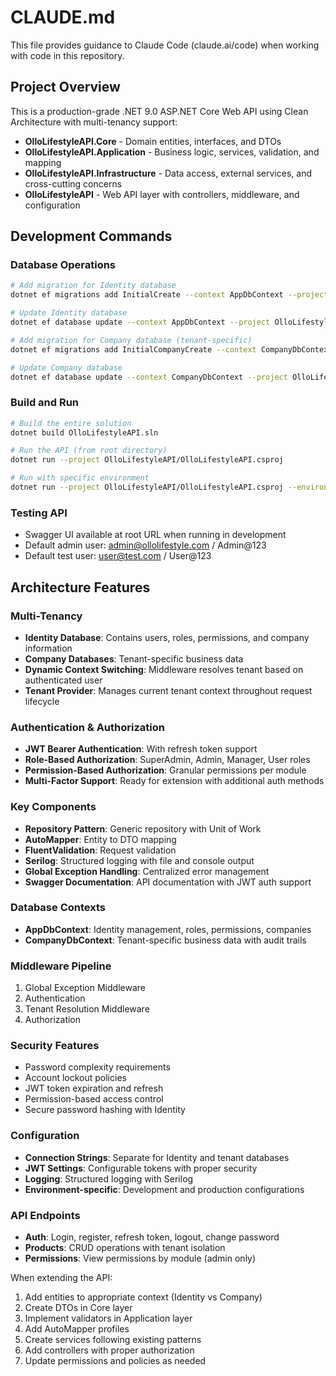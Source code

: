 # CLAUDE.md

This file provides guidance to Claude Code (claude.ai/code) when working with code in this repository.

## Project Overview

This is a production-grade .NET 9.0 ASP.NET Core Web API using Clean Architecture with multi-tenancy support:

- **OlloLifestyleAPI.Core** - Domain entities, interfaces, and DTOs
- **OlloLifestyleAPI.Application** - Business logic, services, validation, and mapping
- **OlloLifestyleAPI.Infrastructure** - Data access, external services, and cross-cutting concerns
- **OlloLifestyleAPI** - Web API layer with controllers, middleware, and configuration

## Development Commands

### Database Operations
```bash
# Add migration for Identity database
dotnet ef migrations add InitialCreate --context AppDbContext --project OlloLifestyleAPI.Infrastructure --startup-project OlloLifestyleAPI

# Update Identity database
dotnet ef database update --context AppDbContext --project OlloLifestyleAPI.Infrastructure --startup-project OlloLifestyleAPI

# Add migration for Company database (tenant-specific)
dotnet ef migrations add InitialCompanyCreate --context CompanyDbContext --project OlloLifestyleAPI.Infrastructure --startup-project OlloLifestyleAPI

# Update Company database
dotnet ef database update --context CompanyDbContext --project OlloLifestyleAPI.Infrastructure --startup-project OlloLifestyleAPI
```

### Build and Run
```bash
# Build the entire solution
dotnet build OlloLifestyleAPI.sln

# Run the API (from root directory)
dotnet run --project OlloLifestyleAPI/OlloLifestyleAPI.csproj

# Run with specific environment
dotnet run --project OlloLifestyleAPI/OlloLifestyleAPI.csproj --environment Development
```

### Testing API
- Swagger UI available at root URL when running in development
- Default admin user: admin@ollolifestyle.com / Admin@123
- Default test user: user@test.com / User@123

## Architecture Features

### Multi-Tenancy
- **Identity Database**: Contains users, roles, permissions, and company information
- **Company Databases**: Tenant-specific business data
- **Dynamic Context Switching**: Middleware resolves tenant based on authenticated user
- **Tenant Provider**: Manages current tenant context throughout request lifecycle

### Authentication & Authorization
- **JWT Bearer Authentication**: With refresh token support
- **Role-Based Authorization**: SuperAdmin, Admin, Manager, User roles
- **Permission-Based Authorization**: Granular permissions per module
- **Multi-Factor Support**: Ready for extension with additional auth methods

### Key Components
- **Repository Pattern**: Generic repository with Unit of Work
- **AutoMapper**: Entity to DTO mapping
- **FluentValidation**: Request validation
- **Serilog**: Structured logging with file and console output
- **Global Exception Handling**: Centralized error management
- **Swagger Documentation**: API documentation with JWT auth support

### Database Contexts
- **AppDbContext**: Identity management, roles, permissions, companies
- **CompanyDbContext**: Tenant-specific business data with audit trails

### Middleware Pipeline
1. Global Exception Middleware
2. Authentication
3. Tenant Resolution Middleware
4. Authorization

### Security Features
- Password complexity requirements
- Account lockout policies
- JWT token expiration and refresh
- Permission-based access control
- Secure password hashing with Identity

### Configuration
- **Connection Strings**: Separate for Identity and tenant databases
- **JWT Settings**: Configurable tokens with proper security
- **Logging**: Structured logging with Serilog
- **Environment-specific**: Development and production configurations

### API Endpoints
- **Auth**: Login, register, refresh token, logout, change password
- **Products**: CRUD operations with tenant isolation
- **Permissions**: View permissions by module (admin only)

When extending the API:
1. Add entities to appropriate context (Identity vs Company)
2. Create DTOs in Core layer
3. Implement validators in Application layer
4. Add AutoMapper profiles
5. Create services following existing patterns
6. Add controllers with proper authorization
7. Update permissions and policies as needed
